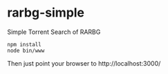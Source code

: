 # rarbg-simple
Simple Torrent Search of RARBG
```
npm install
node bin/www
```
Then just point your browser to http://localhost:3000/
